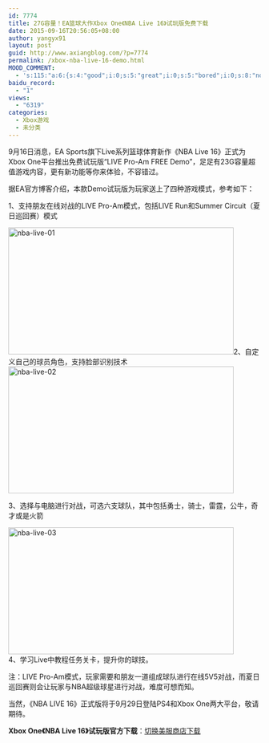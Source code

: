 ```yaml
---
id: 7774
title: 27G容量！EA篮球大作Xbox One《NBA Live 16》试玩版免费下载
date: 2015-09-16T20:56:05+08:00
author: yangyx91
layout: post
guid: http://www.axiangblog.com/?p=7774
permalink: /xbox-nba-live-16-demo.html
MOOD_COMMENT:
  - 's:115:"a:6:{s:4:"good";i:0;s:5:"great";i:0;s:5:"bored";i:0;s:8:"nonsense";i:0;s:13:"notunderstand";i:0;s:7:"passing";i:0;}";'
baidu_record:
  - "1"
views:
  - "6319"
categories:
  - Xbox游戏
  - 未分类
---
```

9月16日消息，EA Sports旗下Live系列篮球体育新作《NBA Live 16》正式为Xbox One平台推出免费试玩版“LIVE Pro-Am FREE Demo”，足足有23G容量超值游戏内容，更有新功能等你来体验，不容错过。

据EA官方博客介绍，本款Demo试玩版为玩家送上了四种游戏模式，参考如下：

1、支持朋友在线对战的LIVE Pro-Am模式，包括LIVE Run和Summer Circuit（夏日巡回赛）模式

<a href="http://www.axiangblog.com/wp-content/uploads/2015/09/nba-live-01.jpg" target="_blank"  rel="nofollow" ><img loading="lazy" class="aligncenter size-full wp-image-7775" src="http://www.axiangblog.com/wp-content/uploads/2015/09/nba-live-01.jpg" alt="nba-live-01" width="450" height="253" /></a>2、自定义自己的球员角色，支持脸部识别技术<a href="http://www.axiangblog.com/wp-content/uploads/2015/09/nba-live-02.jpg" target="_blank"  rel="nofollow" ><img loading="lazy" class="aligncenter size-full wp-image-7778" src="http://www.axiangblog.com/wp-content/uploads/2015/09/nba-live-02.jpg" alt="nba-live-02" width="450" height="253" /></a>

3、选择与电脑进行对战，可选六支球队，其中包括勇士，骑士，雷霆，公牛，奇才或是火箭

<a href="http://www.axiangblog.com/wp-content/uploads/2015/09/nba-live-03.jpg" target="_blank"  rel="nofollow" ><img loading="lazy" class="aligncenter size-full wp-image-7777" src="http://www.axiangblog.com/wp-content/uploads/2015/09/nba-live-03.jpg" alt="nba-live-03" width="450" height="253" /></a>  
4、学习Live中教程任务关卡，提升你的球技。

注：LIVE Pro-Am模式，玩家需要和朋友一道组成球队进行在线5V5对战，而夏日巡回赛则会让玩家与NBA超级球星进行对战，难度可想而知。

当然，《NBA LIVE 16》正式版将于9月29日登陆PS4和Xbox One两大平台，敬请期待。

**Xbox One《NBA Live 16》试玩版官方下载**：<a href="https://store.xbox.com/en-US/Xbox-One/Games/EA-SPORTS-NBA-LIVE-16/5679c245-ea22-4bd0-b5fc-d02d83d996a4" target="_blank" rel="nofollow" >切换美服商店下载</a>